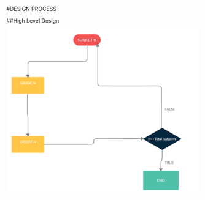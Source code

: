 #DESIGN PROCESS

##High Level Design

![HLD](https://github.com/BhavanSekar/MiniProject-LTTS/blob/master/Images%26PDFs/HLD.png)
